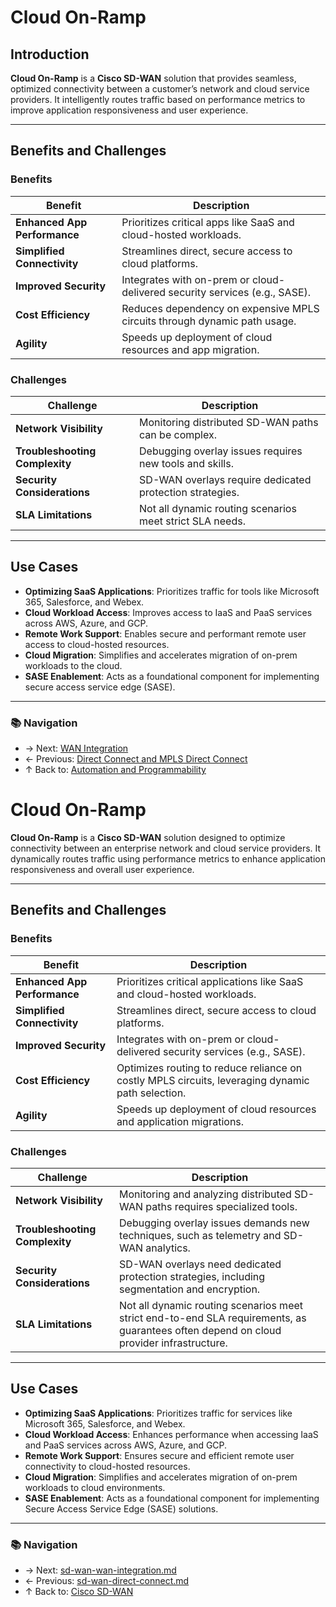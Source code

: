 # Cloud On-Ramp

## Introduction

**Cloud On-Ramp** is a **Cisco SD-WAN** solution that provides seamless, optimized connectivity between a customer’s network and cloud service providers. It intelligently routes traffic based on performance metrics to improve application responsiveness and user experience.

---

## Benefits and Challenges

### Benefits

| Benefit                      | Description                                                                |
| ---------------------------- | -------------------------------------------------------------------------- |
| **Enhanced App Performance** | Prioritizes critical apps like SaaS and cloud-hosted workloads.            |
| **Simplified Connectivity**  | Streamlines direct, secure access to cloud platforms.                      |
| **Improved Security**        | Integrates with on-prem or cloud-delivered security services (e.g., SASE). |
| **Cost Efficiency**          | Reduces dependency on expensive MPLS circuits through dynamic path usage.  |
| **Agility**                  | Speeds up deployment of cloud resources and app migration.                 |

### Challenges

| Challenge                      | Description                                              |
| ------------------------------ | -------------------------------------------------------- |
| **Network Visibility**         | Monitoring distributed SD-WAN paths can be complex.      |
| **Troubleshooting Complexity** | Debugging overlay issues requires new tools and skills.  |
| **Security Considerations**    | SD-WAN overlays require dedicated protection strategies. |
| **SLA Limitations**            | Not all dynamic routing scenarios meet strict SLA needs. |

---

## Use Cases

- **Optimizing SaaS Applications**: Prioritizes traffic for tools like Microsoft 365, Salesforce, and Webex.
- **Cloud Workload Access**: Improves access to IaaS and PaaS services across AWS, Azure, and GCP.
- **Remote Work Support**: Enables secure and performant remote user access to cloud-hosted resources.
- **Cloud Migration**: Simplifies and accelerates migration of on-prem workloads to the cloud.
- **SASE Enablement**: Acts as a foundational component for implementing secure access service edge (SASE).

---
### 📚 Navigation
- → Next: [WAN Integration](./wan-integration.md)
- ← Previous: [Direct Connect and MPLS Direct Connect](./direct-connect.md)
- ↑ Back to: [Automation and Programmability](./readme.md)
# Cloud On-Ramp

**Cloud On-Ramp** is a **Cisco SD-WAN** solution designed to optimize connectivity between an enterprise network and cloud service providers. It dynamically routes traffic using performance metrics to enhance application responsiveness and overall user experience.

---

## Benefits and Challenges

### Benefits

| Benefit                      | Description                                                                |
| ---------------------------- | -------------------------------------------------------------------------- |
| **Enhanced App Performance** | Prioritizes critical applications like SaaS and cloud-hosted workloads.    |
| **Simplified Connectivity**  | Streamlines direct, secure access to cloud platforms.                      |
| **Improved Security**        | Integrates with on-prem or cloud-delivered security services (e.g., SASE). |
| **Cost Efficiency**          | Optimizes routing to reduce reliance on costly MPLS circuits, leveraging dynamic path selection. |
| **Agility**                  | Speeds up deployment of cloud resources and application migrations.        |

### Challenges

| Challenge                      | Description                                                                 |
| ------------------------------ | --------------------------------------------------------------------------- |
| **Network Visibility**         | Monitoring and analyzing distributed SD-WAN paths requires specialized tools. |
| **Troubleshooting Complexity** | Debugging overlay issues demands new techniques, such as telemetry and SD-WAN analytics. |
| **Security Considerations**    | SD-WAN overlays need dedicated protection strategies, including segmentation and encryption. |
| **SLA Limitations**            | Not all dynamic routing scenarios meet strict end-to-end SLA requirements, as guarantees often depend on cloud provider infrastructure. |

---

## Use Cases

- **Optimizing SaaS Applications**: Prioritizes traffic for services like Microsoft 365, Salesforce, and Webex.
- **Cloud Workload Access**: Enhances performance when accessing IaaS and PaaS services across AWS, Azure, and GCP.
- **Remote Work Support**: Ensures secure and efficient remote user connectivity to cloud-hosted resources.
- **Cloud Migration**: Simplifies and accelerates migration of on-prem workloads to cloud environments.
- **SASE Enablement**: Acts as a foundational component for implementing Secure Access Service Edge (SASE) solutions.

---

### 📚 Navigation
- → Next: [sd-wan-wan-integration.md](./sd-wan-wan-integration.md)  
- ← Previous: [sd-wan-direct-connect.md](./sd-wan-direct-connect.md)  
- ↑ Back to: [Cisco SD-WAN](./README.md)
